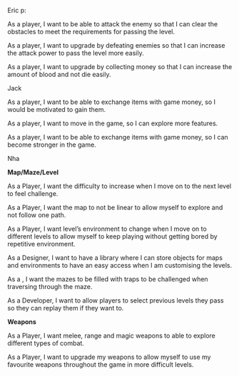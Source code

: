 Eric p:

As a player, I want to be able to attack the enemy so that I can clear the obstacles to meet the requirements for passing the level.

As a player, I want to upgrade by defeating enemies so that I can increase the attack power to pass the level more easily.

As a player, I want to upgrade by collecting money so that I can increase the amount of blood and not die easily.

Jack 

As a player, I want to be able to exchange items with game money, so I would be motivated to gain them.

As a player, I want to move in the game, so I can explore more features.

As a player, I want to be able to exchange items with game money, so I can become stronger in the game. 

Nha

**Map/Maze/Level**

As a Player, I want the difficulty to increase when I move on to the next level to feel challenge.

As a Player, I want the map to not be linear to allow myself to explore and not follow one path.

As a Player, I want level’s environment to change when I move on to different levels to allow myself to keep 
playing without getting bored by repetitive environment.

As a Designer, I want to have a library where I can store objects for maps and environments to have an easy access when I am customising the levels.

As a <Player>, I want the mazes to be filled with traps to be challenged when traversing through the maze.

As a Developer, I want to allow players to select previous levels they pass so they can replay them if they want to.

**Weapons**

As a Player, I want melee, range and magic weapons to able to explore different types of combat.

As a Player, I want to upgrade my weapons to allow myself to use my favourite weapons throughout the game in more difficult levels.




